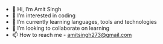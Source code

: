 - 👋 Hi, I’m Amit Singh
- 👀 I’m interested in coding
- 🌱 I’m currently learning languages, tools and technologies
- 💞️ I’m looking to collaborate on learning
- 📫 How to reach me - amitsingh273@gmail.com

<!---
amitsingh273/amitsingh273 is a ✨ special ✨ repository because its `README.md` (this file) appears on your GitHub profile.
You can click the Preview link to take a look at your changes.
--->
